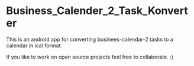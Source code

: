 # Business_Calender_2_Task_Konverter
This is an android app for converting businees-calendar-2 tasks to a calendar in ical format.

If you like to work on open source projects feel free to collaborate. :)

